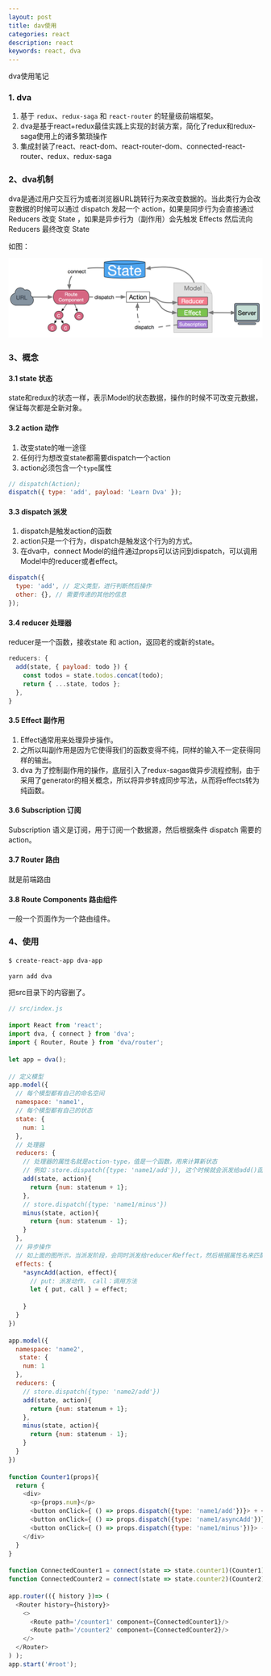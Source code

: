 ```yaml
---
layout: post
title: dav使用
categories: react
description: react
keywords: react, dva
---
```


dva使用笔记

### 1. dva

1. 基于 `redux`、`redux-saga` 和 `react-router` 的轻量级前端框架。
2. dva是基于react+redux最佳实践上实现的封装方案，简化了redux和redux-saga使用上的诸多繁琐操作
3. 集成封装了react、react-dom、react-router-dom、connected-react-router、redux、redux-saga

### 2、dva机制

dva是通过用户交互行为或者浏览器URL跳转行为来改变数据的。当此类行为会改变数据的时候可以通过 dispatch 发起一个 action，如果是同步行为会直接通过 Reducers 改变 State ，如果是异步行为（副作用）会先触发 Effects 然后流向 Reducers 最终改变 State

如图：

![](/images/blog/img/1.png)


### 3、概念

#### 3.1 state 状态

state和redux的状态一样，表示Model的状态数据，操作的时候不可改变元数据，保证每次都是全新对象。

#### 3.2 action 动作

1. 改变state的唯一途径
2. 任何行为想改变state都需要dispatch一个action
3. action必须包含一个`type`属性
```js
// dispatch(Action); 
dispatch({ type: 'add', payload: 'Learn Dva' });
```


#### 3.3 dispatch 派发

1. dispatch是触发action的函数
2. action只是一个行为，dispatch是触发这个行为的方式。
3. 在dva中，connect Model的组件通过props可以访问到dispatch，可以调用Model中的reducer或者effect。
```js
dispatch({
  type: 'add', // 定义类型，进行判断然后操作
  other: {}, // 需要传递的其他的信息
});
```

#### 3.4 reducer 处理器

reducer是一个函数，接收state 和 action，返回老的或新的state。
```js
reducers: {
  add(state, { payload: todo }) {
    const todos = state.todos.concat(todo);
    return { ...state, todos };
  },
}
```

#### 3.5 Effect 副作用

1. Effect通常用来处理异步操作。
2. 之所以叫副作用是因为它使得我们的函数变得不纯，同样的输入不一定获得同样的输出。
3. dva 为了控制副作用的操作，底层引入了redux-sagas做异步流程控制，由于采用了generator的相关概念，所以将异步转成同步写法，从而将effects转为纯函数。

#### 3.6 Subscription 订阅

Subscription 语义是订阅，用于订阅一个数据源，然后根据条件 dispatch 需要的 action。


#### 3.7 Router 路由

就是前端路由


#### 3.8 Route Components 路由组件

一般一个页面作为一个路由组件。

### 4、使用

`$ create-react-app dva-app`

`yarn add dva`

把src目录下的内容删了。

```js
// src/index.js

import React from 'react';
import dva, { connect } from 'dva';
import { Router, Route } from 'dva/router';

let app = dva();

// 定义模型
app.model({
  // 每个模型都有自己的命名空间
  namespace: 'name1',
  // 每个模型都有自己的状态
  state: {
    num: 1
  },
  // 处理器
  reducers: {
    // 处理器的属性名就是action-type，值是一个函数，用来计算新状态
    // 例如：store.dispatch({type: 'name1/add'}), 这个时候就会派发给add()函数来执行
    add(state, action){
      return {num: statenum + 1};
    },
    // store.dispatch({type: 'name1/minus'})
    minus(state, action){
      return {num: statenum - 1};
    }
  },
  // 异步操作
  // 如上面的图所示，当派发阶段，会同时派发给reducer和effect，然后根据属性名来匹配要执行的方法
  effects: {
    *asyncAdd(action, effect){
      // put: 派发动作， call：调用方法
      let { put, call } = effect;

    }
  }
})

app.model({
  namespace: 'name2',
   state: {
    num: 1
  },
  reducers: {
    // store.dispatch({type: 'name2/add'})
    add(state, action){
      return {num: statenum + 1};
    },
    minus(state, action){
      return {num: statenum - 1};
    }
  }
})

function Counter1(props){
  return {
    <div>
      <p>{props.num}</p>
      <button onClick={ () => props.dispatch({type: 'name1/add'})}> + </button>
      <button onClick={ () => props.dispatch({type: 'name1/asyncAdd'})}> + </button>
      <button onClick={ () => props.dispatch({type: 'name1/minus'})}> - </button>
    </div>
  }
}

function ConnectedCounter1 = connect(state => state.counter1)(Counter1);
function ConnectedCounter2 = connect(state => state.counter2)(Counter2);

app.router(({ history })=> (
  <Router history={history}>
    <>
      <Route path='/counter1' component={ConnectedCounter1}/>
      <Route path='/counter2' component={ConnectedCounter2}/>
    </>
  </Router>
) ); 
app.start('#root');
```






